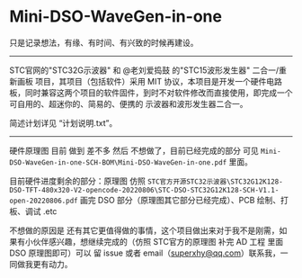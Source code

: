 # Mini-DSO-WaveGen-in-one

只是记录想法，有缘、有时间、有兴致的时候再建设。

------

 STC官网的"STC32G示波器" 和 @老刘爱捣鼓 的"STC15波形发生器" 二合一/重新画板 项目，其项目（包括软件）采用 MIT 协议，本项目是开发一个硬件电路板，同时兼容这两个项目的软件固件，到时不对软件修改而直接使用，即完成一个可自用的、超迷你的、简易的、便携的 示波器和波形发生器二合一。

简述计划详见 “计划说明.txt”。

------

硬件原理图 目前 做到 差不多 然后 不想做了，目前已经完成的部分 可见 `Mini-DSO-WaveGen-in-one-SCH-BOM\Mini-DSO-WaveGen-in-one.pdf` 里面。

目前硬件进度剩余的部分：原理图 仿照 `STC官方开源STC32示波器\STC32G12K128-DSO-TFT-480x320-V2-opencode-20220806\STC-DSO-STC32G12K128-SCH-V1.1-open-20220806.pdf` 画完 DSO 部分（原理图其它部分已经完成）、PCB 绘制、打板、调试 .etc

不想做的原因是 还有其它更值得做的事情，这个项目做出来对于我不是刚需，如果有小伙伴感兴趣，想继续完成的（仿照 STC官方的原理图 补完 AD 工程 里面 DSO 原理图即可）可以 留 issue 或者 email（superxhy@qq.com）联系我，一同做我更有动力。
